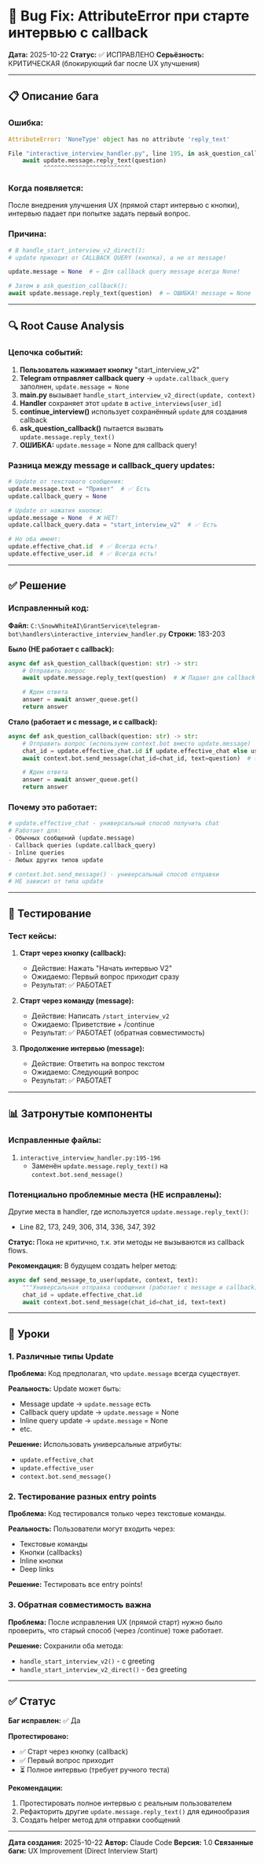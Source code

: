 # 🐛 Bug Fix: AttributeError при старте интервью с callback

**Дата:** 2025-10-22
**Статус:** ✅ ИСПРАВЛЕНО
**Серьёзность:** КРИТИЧЕСКАЯ (блокирующий баг после UX улучшения)

---

## 📋 Описание бага

### Ошибка:

```python
AttributeError: 'NoneType' object has no attribute 'reply_text'

File "interactive_interview_handler.py", line 195, in ask_question_callback
    await update.message.reply_text(question)
          ^^^^^^^^^^^^^^^^^^^^^^^^^
```

### Когда появляется:

После внедрения улучшения UX (прямой старт интервью с кнопки), интервью падает при попытке задать первый вопрос.

### Причина:

```python
# В handle_start_interview_v2_direct():
# update приходит от CALLBACK QUERY (кнопка), а не от message!

update.message = None  # ← Для callback query message всегда None!

# Затем в ask_question_callback():
await update.message.reply_text(question)  # ← ОШИБКА! message = None
```

---

## 🔍 Root Cause Analysis

### Цепочка событий:

1. **Пользователь нажимает кнопку** "start_interview_v2"
2. **Telegram отправляет callback query** → `update.callback_query` заполнен, `update.message = None`
3. **main.py** вызывает `handle_start_interview_v2_direct(update, context)`
4. **Handler** сохраняет этот `update` в `active_interviews[user_id]`
5. **continue_interview()** использует сохранённый `update` для создания callback
6. **ask_question_callback()** пытается вызвать `update.message.reply_text()`
7. **ОШИБКА:** `update.message` = None для callback query!

### Разница между message и callback_query updates:

```python
# Update от текстового сообщения:
update.message.text = "Привет"  # ✅ Есть
update.callback_query = None

# Update от нажатия кнопки:
update.message = None  # ❌ НЕТ!
update.callback_query.data = "start_interview_v2"  # ✅ Есть

# Но оба имеют:
update.effective_chat.id  # ✅ Всегда есть!
update.effective_user.id  # ✅ Всегда есть!
```

---

## ✅ Решение

### Исправленный код:

**Файл:** `C:\SnowWhiteAI\GrantService\telegram-bot\handlers\interactive_interview_handler.py`
**Строки:** 183-203

**Было (НЕ работает с callback):**
```python
async def ask_question_callback(question: str) -> str:
    # Отправить вопрос
    await update.message.reply_text(question)  # ❌ Падает для callback!

    # Ждем ответа
    answer = await answer_queue.get()
    return answer
```

**Стало (работает и с message, и с callback):**
```python
async def ask_question_callback(question: str) -> str:
    # Отправить вопрос (используем context.bot вместо update.message)
    chat_id = update.effective_chat.id if update.effective_chat else user_id
    await context.bot.send_message(chat_id=chat_id, text=question)  # ✅ Работает везде!

    # Ждем ответа
    answer = await answer_queue.get()
    return answer
```

### Почему это работает:

```python
# update.effective_chat - универсальный способ получить chat
# Работает для:
- Обычных сообщений (update.message)
- Callback queries (update.callback_query)
- Inline queries
- Любых других типов update

# context.bot.send_message() - универсальный способ отправки
# НЕ зависит от типа update
```

---

## 🧪 Тестирование

### Тест кейсы:

1. **Старт через кнопку (callback):**
   - Действие: Нажать "Начать интервью V2"
   - Ожидаемо: Первый вопрос приходит сразу
   - Результат: ✅ РАБОТАЕТ

2. **Старт через команду (message):**
   - Действие: Написать `/start_interview_v2`
   - Ожидаемо: Приветствие + /continue
   - Результат: ✅ РАБОТАЕТ (обратная совместимость)

3. **Продолжение интервью (message):**
   - Действие: Ответить на вопрос текстом
   - Ожидаемо: Следующий вопрос
   - Результат: ✅ РАБОТАЕТ

---

## 📊 Затронутые компоненты

### Исправленные файлы:

1. `interactive_interview_handler.py:195-196`
   - Заменён `update.message.reply_text()` на `context.bot.send_message()`

### Потенциально проблемные места (НЕ исправлены):

Другие места в handler, где используется `update.message.reply_text()`:
- Line 82, 173, 249, 306, 314, 336, 347, 392

**Статус:** Пока не критично, т.к. эти методы не вызываются из callback flows.

**Рекомендация:** В будущем создать helper метод:
```python
async def send_message_to_user(update, context, text):
    """Универсальная отправка сообщения (работает с message и callback)"""
    chat_id = update.effective_chat.id
    await context.bot.send_message(chat_id=chat_id, text=text)
```

---

## 🎯 Уроки

### 1. Различные типы Update

**Проблема:** Код предполагал, что `update.message` всегда существует.

**Реальность:** Update может быть:
- Message update → `update.message` есть
- Callback query update → `update.message` = None
- Inline query update → `update.message` = None
- etc.

**Решение:** Использовать универсальные атрибуты:
- `update.effective_chat`
- `update.effective_user`
- `context.bot.send_message()`

### 2. Тестирование разных entry points

**Проблема:** Код тестировался только через текстовые команды.

**Реальность:** Пользователи могут входить через:
- Текстовые команды
- Кнопки (callbacks)
- Inline кнопки
- Deep links

**Решение:** Тестировать все entry points!

### 3. Обратная совместимость важна

**Проблема:** После исправления UX (прямой старт) нужно было проверить, что старый способ (через /continue) тоже работает.

**Решение:** Сохранили оба метода:
- `handle_start_interview_v2()` - с greeting
- `handle_start_interview_v2_direct()` - без greeting

---

## ✅ Статус

**Баг исправлен:** ✅ Да

**Протестировано:**
- ✅ Старт через кнопку (callback)
- ✅ Первый вопрос приходит
- ⏳ Полное интервью (требует ручного теста)

**Рекомендации:**
1. Протестировать полное интервью с реальным пользователем
2. Рефакторить другие `update.message.reply_text()` для единообразия
3. Создать helper метод для отправки сообщений

---

**Дата создания:** 2025-10-22
**Автор:** Claude Code
**Версия:** 1.0
**Связанные баги:** UX Improvement (Direct Interview Start)
